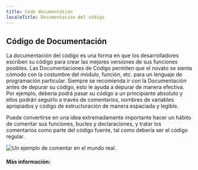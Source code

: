 ```yaml
---
title: Code documentation
localeTitle: Documentación del código
---
```

## Código de Documentación

La documentación del código es una forma en que los desarrolladores escriben su código para crear las mejores versiones de sus funciones posibles. Las Documentaciones de Código permiten que el novato se sienta cómodo con la costumbre del módulo, función, etc. para un lenguaje de programación particular. Siempre se recomienda ir con la Documentación antes de depurar su código, esto le ayuda a depurar de manera efectiva. Por ejemplo, debería podrá pasar su código a un principiante absoluto y ellos podrán seguirlo a través de comentarios, nombres de variables apropiados y código de estructuración de manera espaciada y legible.

Puede convertirse en una idea extremadamente importante hacer un hábito de comentar sus funciones, bucles y declaraciones, y tratar los comentarios como parte del código fuente, tal como debería ser el código regular.

![Un ejemplo de comentar en el mundo real.](https://cdn-images-1.medium.com/max/1620/1*Pyxsc7Uixbitv5myywaA_Q.jpeg)

#### Más información: